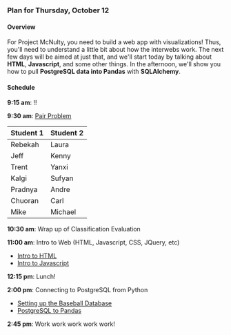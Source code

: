 ### Plan for Thursday, October 12

#### Overview

For Project McNulty, you need to build a web app with visualizations!  Thus, you'll need to understand a little bit about how the interwebs work.  The next few days will be aimed at just that, and we'll start today by talking about **HTML**, **Javascript**, and some other things.  In the afternoon, we'll show you how to pull **PostgreSQL data into Pandas** with **SQLAlchemy**.

#### Schedule

**9:15 am**: !!

**9:30 am**: [Pair Problem](pair.md)

| Student 1 | Student 2 |
|---|---|
| Rebekah | Laura |
| Jeff | Kenny |
| Trent | Yanxi |
| Kalgi | Sufyan |
| Pradnya | Andre |
| Chuoran | Carl |
| Mike | Michael |

**10:30 am**: Wrap up of Classification Evaluation  

**11:00 am**: Intro to Web (HTML, Javascript, CSS, JQuery, etc)  
- [Intro to HTML](html_lab.md)  
- [Intro to Javascript](javascript_basics.md)

**12:15 pm**: Lunch!

**2:00 pm**: Connecting to PostgreSQL from Python  
- [Setting up the Baseball Database](Postgres_psycopg.md)
- [PostgreSQL to Pandas](psycopg_sqlAlchemy.ipynb)

**2:45 pm**: Work work work work work!
